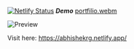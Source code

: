 
[![Netlify Status](https://api.netlify.com/api/v1/badges/1a4c9a31-320c-43f6-bfe5-356aacc6635b/deploy-status)](https://app.netlify.com/sites/abhishekrg/deploys)
***Demo***
[portfilio.webm](https://github.com/user-attachments/assets/9d0fb57a-5e10-432a-8671-ab251cee583d)

![Preview](https://github.com/user-attachments/assets/9d0fb57a-5e10-432a-8671-ab251cee583d)


Visit here: https://abhishekrg.netlify.app/
